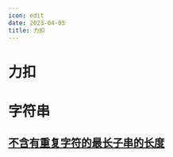 ```yaml
---
icon: edit
date: 2023-04-05
title: 力扣
---
```


# 力扣

<!-- more -->

# 字符串

## [不含有重复字符的最长子串的长度](./leetcode_3.md)